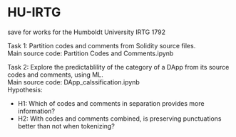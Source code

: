 # HU-IRTG
save for works for the Humboldt University IRTG 1792

Task 1: Partition codes and comments from Solidity source files.\
Main source code: Partition Codes and Comments.ipynb

Task 2: Explore the predictablility of the category of a DApp from its source codes and comments, using ML.\
Main source code: DApp_calssification.ipynb\
Hypothesis:
  - H1: Which of codes and comments in separation provides more information?
  - H2: With codes and comments combined, is preserving punctuations better than not when tokenizing?
